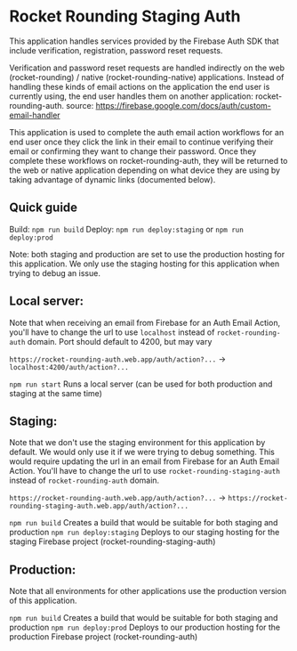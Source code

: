 # Rocket Rounding Staging Auth

This application handles services provided by the Firebase Auth SDK that include verification, registration, password reset requests.

Verification and password reset requests are handled indirectly on the web (rocket-rounding) / native (rocket-rounding-native) applications. Instead of handling these kinds of email actions on the application the end user is currently using, the end user handles them on another application: rocket-rounding-auth.
source: https://firebase.google.com/docs/auth/custom-email-handler

This application is used to complete the auth email action workflows for an end user once they click the link in their email to continue verifying their email or confirming they want to change their password. Once they complete these workflows on rocket-rounding-auth, they will be returned to the web or native application depending on what device they are using by taking advantage of dynamic links (documented below).

## Quick guide

Build: `npm run build`
Deploy: `npm run deploy:staging` or `npm run deploy:prod`

Note: both staging and production are set to use the production hosting for this application. We only use the staging hosting for this application when trying to debug an issue.

## Local server:

Note that when receiving an email from Firebase for an Auth Email Action, you'll have to change the url to use `localhost` instead of `rocket-rounding-auth` domain. Port should default to 4200, but may vary

`https://rocket-rounding-auth.web.app/auth/action?...` -> `localhost:4200/auth/action?...`

`npm run start` Runs a local server (can be used for both production and staging at the same time)

## Staging:

Note that we don't use the staging environment for this application by default. We would only use it if we were trying to debug something. This would require updating the url in an email from Firebase for an Auth Email Action. You'll have to change the url to use `rocket-rounding-staging-auth` instead of `rocket-rounding-auth` domain.

`https://rocket-rounding-auth.web.app/auth/action?...` -> `https://rocket-rounding-staging-auth.web.app/auth/action?...`

`npm run build` Creates a build that would be suitable for both staging and production
`npm run deploy:staging` Deploys to our staging hosting for the staging Firebase project (rocket-rounding-staging-auth)

## Production:

Note that all environments for other applications use the production version of this application.

`npm run build` Creates a build that would be suitable for both staging and production
`npm run deploy:prod` Deploys to our production hosting for the production Firebase project (rocket-rounding-auth)
